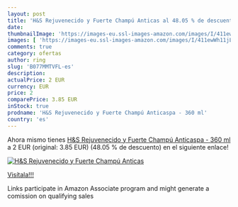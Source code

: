 ```yaml
---
layout: post
title: 'H&S Rejuvenecido y Fuerte Champú Anticas al 48.05 % de descuento'
date: 
thumbnailImage: 'https://images-eu.ssl-images-amazon.com/images/I/411ewWh11jL._SL200_.jpg'
images: [ 'https://images-eu.ssl-images-amazon.com/images/I/411ewWh11jL._SL200_.jpg' ]
comments: true
category: ofertas
author: ring
slug: 'B077MMTVFL-es'
description:
actualPrice: 2 EUR
currency: EUR
price: 2
comparePrice: 3.85 EUR
inStock: true
prodname: 'H&S Rejuvenecido y Fuerte Champú Anticaspa - 360 ml'
country: 'es'
---
```


Ahora mismo tienes [H&S Rejuvenecido y Fuerte Champú Anticaspa - 360 ml](https://www.amazon.es/dp/B077MMTVFL/?tag=tolees-21) a 2 EUR (original: 3.85 EUR) (48.05 %  de descuento) en el siguiente enlace!

[![H&S Rejuvenecido y Fuerte Champú Anticas](https://images-eu.ssl-images-amazon.com/images/I/411ewWh11jL._SL200_.jpg)](https://www.amazon.es/dp/B077MMTVFL/?tag=tolees-21)

[Visítala!!!](https://www.amazon.es/dp/B077MMTVFL/?tag=tolees-21)

Links participate in Amazon Associate program and might generate a comission on qualifying sales
